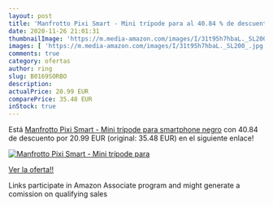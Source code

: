```yaml
---
layout: post
title: 'Manfrotto Pixi Smart - Mini trípode para al 40.84 % de descuento'
date: 2020-11-26 21:01:31
thumbnailImage: 'https://m.media-amazon.com/images/I/31t95h7hbaL._SL200_.jpg'
images: [ 'https://m.media-amazon.com/images/I/31t95h7hbaL._SL200_.jpg' ]
comments: true
category: ofertas
author: ring
slug: B0169SORBO
description:
actualPrice: 20.99 EUR
comparePrice: 35.48 EUR
inStock: true
---
```


Está [Manfrotto Pixi Smart - Mini trípode para smartphone  negro](https://www.amazon.es/dp/B0169SORBO/?tag=tolees-21) con 40.84 de descuento por 20.99 EUR (original: 35.48 EUR) en el siguiente enlace!

[![Manfrotto Pixi Smart - Mini trípode para](https://m.media-amazon.com/images/I/31t95h7hbaL._SL200_.jpg)](https://www.amazon.es/dp/B0169SORBO/?tag=tolees-21)

[Ver la oferta!!](https://www.amazon.es/dp/B0169SORBO/?tag=tolees-21)

Links participate in Amazon Associate program and might generate a comission on qualifying sales



